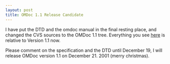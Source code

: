 ```yaml
---
layout: post
title: OMDoc 1.1 Release Candidate
---
```

I have put the DTD and the omdoc manual in the final resting place, and changed the CVS sources to the OMDoc 1.1 tree. Everything you see [here](https://github.com/OMDoc/OMDoc-1.1/) is relative to Version 1.1 now.

Please comment on the specification and the DTD until December 19, I will release OMDoc version 1.1 on December 21. 2001 (merry christmas). 
